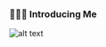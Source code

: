 ### 🙋🏽‍♂️ Introducing Me
![alt text](https://github.com/ghazi-hishamuddin/ghazi-hishamuddin/assets/142828521/fdc54748-068a-47a7-92d1-afae9ea455ba)
